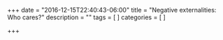 +++
date = "2016-12-15T22:40:43-06:00"
title = "Negative externalities: Who cares?"
description = ""
tags = [
]
categories = [
]

+++

